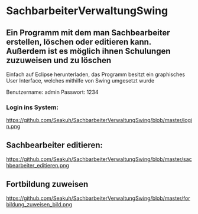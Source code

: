 # SachbarbeiterVerwaltungSwing

## Ein Programm mit dem man Sachbearbeiter erstellen, löschen oder editieren kann. Außerdem ist es möglich ihnen Schulungen zuzuweisen und zu löschen

Einfach auf Eclipse herunterladen, das Programm besitzt ein graphisches User Interface, welches mithilfe von Swing umgesetzt wurde 

Benutzername: admin
Passwort: 1234


### Login ins System:

https://github.com/Seakuh/SachbarbeiterVerwaltungSwing/blob/master/login.png

## Sachbearbeiter editieren:

https://github.com/Seakuh/SachbarbeiterVerwaltungSwing/blob/master/sachbearbeiter_editieren.png

## Fortbildung zuweisen

https://github.com/Seakuh/SachbarbeiterVerwaltungSwing/blob/master/forbildung_zuweisen_bild.png
